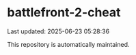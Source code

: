 # battlefront-2-cheat

Last updated: 2025-06-23 05:28:36

This repository is automatically maintained.
